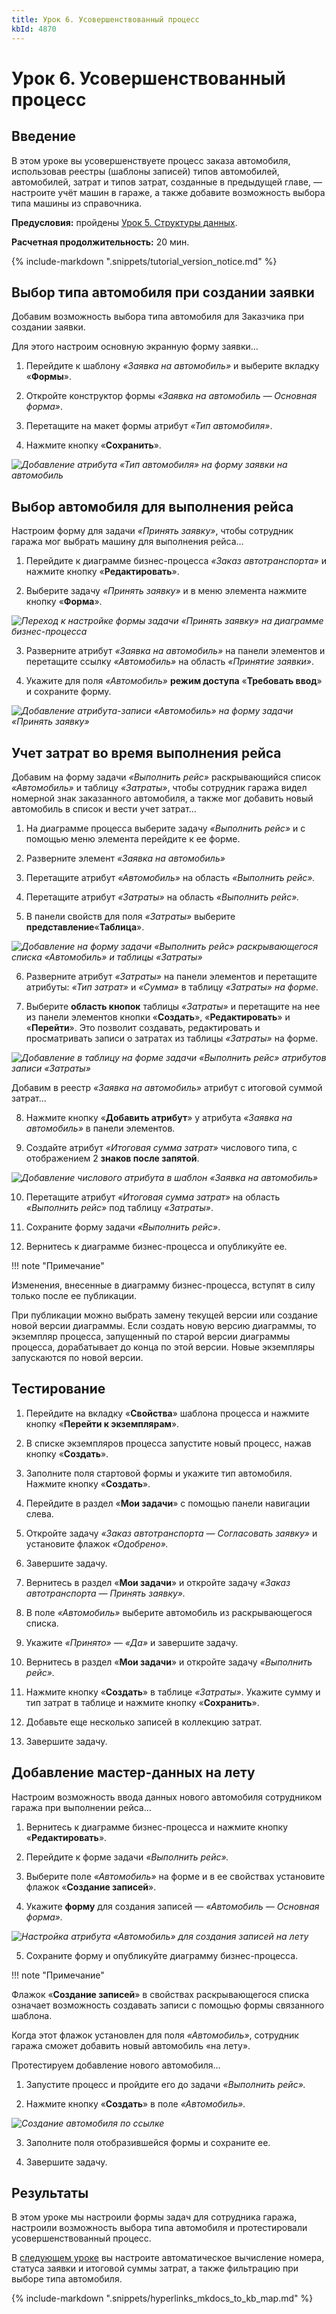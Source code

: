 ```yaml
---
title: Урок 6. Усовершенствованный процесс
kbId: 4870
---
```


# Урок 6. Усовершенствованный процесс

## Введение

В этом уроке вы усовершенствуете процесс заказа автомобиля, использовав реестры (шаблоны записей) типов автомобилей, автомобилей, затрат и типов затрат, созданные в предыдущей главе, — настроите учёт машин в гараже, а также добавите возможность выбора типа машины из справочника.

**Предусловия:** пройдены [Урок 5. Структуры данных](https://kb.comindware.ru/article.php?id=4869).

**Расчетная продолжительность:** 20 мин.

{% include-markdown ".snippets/tutorial_version_notice.md" %}

## Выбор типа автомобиля при создании заявки

Добавим возможность выбора типа автомобиля для Заказчика при создании заявки.

Для этого настроим основную экранную форму заявки…

1. Перейдите к шаблону *«Заявка на автомобиль»* и выберите вкладку «**Формы**».

2. Откройте конструктор формы *«Заявка на автомобиль — Основная форма»*.

3. Перетащите на макет формы атрибут *«Тип автомобиля»*.

4. Нажмите кнопку «**Сохранить**».

_![Добавление атрибута «Тип автомобиля» на форму заявки на автомобиль](https://kb.comindware.ru/assets/img_6243638b64bb5.png)_

## Выбор автомобиля для выполнения рейса

Настроим форму для задачи *«Принять заявку»*, чтобы сотрудник гаража мог выбрать машину для выполнения рейса…

1. Перейдите к диаграмме бизнес-процесса *«Заказ автотранспорта»* и нажмите кнопку «**Редактировать**».

2. Выберите задачу *«Принять заявку»* и в меню элемента нажмите кнопку «**Форма**».

_![Переход к настройке формы задачи «Принять заявку» на диаграмме бизнес-процесса](https://kb.comindware.ru/assets/img_6311c2bd7100c.png)_

3. Разверните атрибут *«Заявка на автомобиль»* на панели элементов и перетащите ссылку *«Автомобиль»* на область *«Принятие заявки»*.

4. Укажите для поля *«Автомобиль»* **режим доступа** «**Требовать ввод**» и сохраните форму.

_![Добавление атрибута-записи «Автомобиль» на форму задачи «Принять заявку»](https://kb.comindware.ru/assets/img_6243655bcc67c.png)_

## Учет затрат во время выполнения рейса

Добавим на форму задачи *«Выполнить рейс»* раскрывающийся список *«Автомобиль»* и таблицу *«Затраты»*, чтобы сотрудник гаража видел номерной знак заказанного автомобиля, а также мог добавить новый автомобиль в список и вести учет затрат…

1. На диаграмме процесса выберите задачу *«Выполнить рейс»* и с помощью меню элемента перейдите к ее форме.

2. Разверните элемент *«Заявка на автомобиль»*

3. Перетащите атрибут *«Автомобиль»* на область *«Выполнить рейс».*

4. Перетащите атрибут *«Затраты»* на область *«Выполнить рейс».*

5. В панели свойств для поля *«Затраты»* выберите **представление**«**Таблица**».

_![Добавление на форму задачи «Выполнить рейс» раскрывающегося списка «Автомобиль» и таблицы «Затраты»](https://kb.comindware.ru/assets/img_62436844c3a8e.png)_

6. Разверните атрибут *«Затраты»* на панели элементов и перетащите атрибуты: *«Тип затрат»* и *«Сумма»* в таблицу *«Затраты» на форме.*

7. Выберите **область кнопок** таблицы *«Затраты»* и перетащите на нее из панели элементов кнопки «**Создать**», «**Редактировать**» и «**Перейти**». Это позволит создавать, редактировать и просматривать записи о затратах из таблицы *«Затраты»* на форме.

_![Добавление в таблицу на форме задачи «Выполнить рейс» атрибутов записи «Затраты»](https://kb.comindware.ru/assets/img_62436a3154517.png)_

Добавим в реестр *«Заявка на автомобиль»* атрибут с итоговой суммой затрат…

8. Нажмите кнопку «**Добавить атрибут**» у атрибута *«Заявка на автомобиль»* в панели элементов.

9. Создайте атрибут *«Итоговая сумма затрат»* числового типа, с отображением 2 **знаков после запятой**.

_![Добавление числового атрибута в шаблон «Заявка на автомобиль»](https://kb.comindware.ru/assets/img_6311c609a66c7.png)_

10. Перетащите атрибут *«Итоговая сумма затрат»* на область *«Выполнить рейс»* под таблицу *«Затраты»*.

11. Сохраните форму задачи *«Выполнить рейс»*.

12. Вернитесь к диаграмме бизнес-процесса и опубликуйте ее.

!!! note "Примечание"

Изменения, внесенные в диаграмму бизнес-процесса, вступят в силу только после ее публикации. 

При публикации можно выбрать замену текущей версии или создание новой версии диаграммы.
Если создать новую версию диаграммы, то экземпляр процесса, запущенный по старой версии диаграммы процесса, дорабатывает до конца по этой версии.
Новые экземпляры запускаются по новой версии.

## Тестирование

1. Перейдите на вкладку «**Свойства**» шаблона процесса и нажмите кнопку «**Перейти к экземплярам**».

2. В списке экземпляров процесса запустите новый процесс, нажав кнопку «**Создать**».

3. Заполните поля стартовой формы и укажите тип автомобиля. Нажмите кнопку «**Создать**».

4. Перейдите в раздел «**Мои задачи**» с помощью панели навигации слева.

5. Откройте задачу *«Заказ автотранспорта — Согласовать заявку»* и установите флажок *«Одобрено».*

6. Завершите задачу.

7. Вернитесь в раздел «**Мои задачи**» и откройте задачу *«Заказ автотранспорта — Принять заявку».*

8. В поле *«Автомобиль»* выберите автомобиль из раскрывающегося списка.

9. Укажите *«Принято» — «Да»* и завершите задачу.

10. Вернитесь в раздел «**Мои задачи**» и откройте задачу *«Выполнить рейс».*

11. Нажмите кнопку «**Создать**» в таблице *«Затраты»*. Укажите сумму и тип затрат в таблице и нажмите кнопку «**Сохранить**».

12. Добавьте еще несколько записей в коллекцию затрат.

13. Завершите задачу.

## Добавление мастер-данных на лету

Настроим возможность ввода данных нового автомобиля сотрудником гаража при выполнении рейса…

1. Вернитесь к диаграмме бизнес-процесса и нажмите кнопку «**Редактировать**».

2. Перейдите к форме задачи *«Выполнить рейс».*

3. Выберите поле *«Автомобиль»* на форме и в ее свойствах установите флажок «**Создание записей**».

4. Укажите **форму** для создания записей — *«Автомобиль — Основная форма».*

_![Настройка атрибута «Автомобиль» для создания записей на лету](https://kb.comindware.ru/assets/img_62436fdbdf697.png)_

5. Сохраните форму и опубликуйте диаграмму бизнес-процесса.

!!! note "Примечание"

Флажок «**Создание записей**» в свойствах раскрывающегося списка означает возможность создавать записи с помощью формы связанного шаблона. 

Когда этот флажок установлен для поля *«Автомобиль»*, сотрудник гаража сможет добавить новый автомобиль «на лету».

Протестируем добавление нового автомобиля…

1. Запустите процесс и пройдите его до задачи *«Выполнить рейс».*

2. Нажмите кнопку «**Создать**» в поле *«Автомобиль».*

_![Создание автомобиля по ссылке](https://kb.comindware.ru/assets/img_6311ca66b0f71.png)_

3. Заполните поля отобразившейся формы и сохраните ее.

4. Завершите задачу.

## Результаты

В этом уроке мы настроили формы задач для сотрудника гаража, настроили возможность выбора типа автомобиля и протестировали усовершенствованный процесс.

В  [следующем уроке](https://kb.comindware.ru/article.php?id=4872)  вы настроите автоматическое вычисление номера, статуса заявки и итоговой суммы затрат, а также фильтрацию при выборе типа автомобиля.

{% include-markdown ".snippets/hyperlinks_mkdocs_to_kb_map.md" %}
